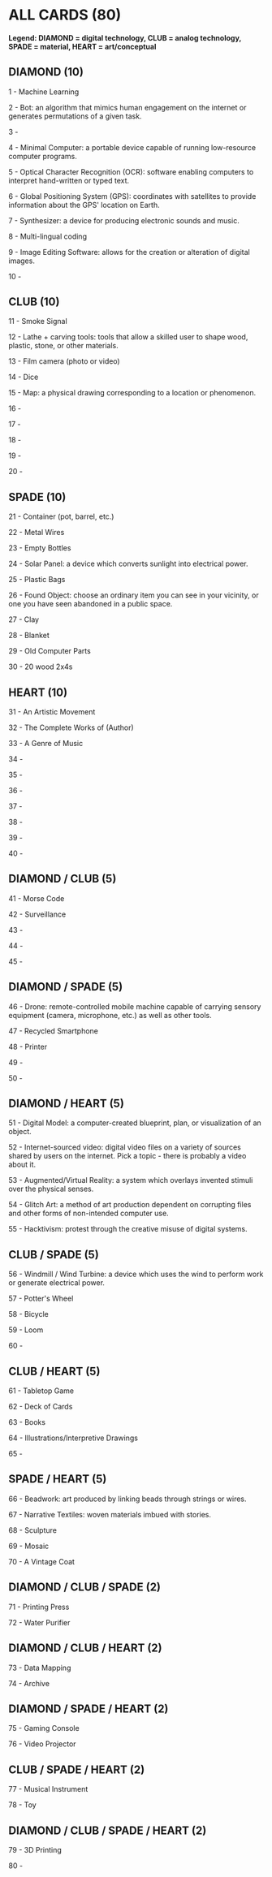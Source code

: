 # ALL CARDS (80) 

#### Legend: DIAMOND = digital technology, CLUB = analog technology, SPADE = material, HEART = art/conceptual

## DIAMOND (10)

1 - Machine Learning

2 - Bot: an algorithm that mimics human engagement on the internet or generates permutations of a given task.

3 - 

4 - Minimal Computer: a portable device capable of running low-resource computer programs.

5 - Optical Character Recognition (OCR): software enabling computers to interpret hand-written or typed text.

6 - Global Positioning System (GPS): coordinates with satellites to provide information about the GPS' location on Earth.

7 - Synthesizer: a device for producing electronic sounds and music.

8 - Multi-lingual coding

9 - Image Editing Software: allows for the creation or alteration of digital images.

10 - 

## CLUB (10)

11 - Smoke Signal

12 - Lathe + carving tools: tools that allow a skilled user to shape wood, plastic, stone, or other materials.

13 - Film camera (photo or video)

14 - Dice

15 - Map: a physical drawing corresponding to a location or phenomenon.

16 - 

17 - 

18 - 

19 - 

20 - 

## SPADE (10)

21 - Container (pot, barrel, etc.)

22 - Metal Wires

23 - Empty Bottles

24 - Solar Panel: a device which converts sunlight into electrical power.

25 - Plastic Bags

26 - Found Object: choose an ordinary item you can see in your vicinity, or one you have seen abandoned in a public space.

27 - Clay

28 - Blanket

29 - Old Computer Parts

30 - 20 wood 2x4s

## HEART (10)

31 - An Artistic Movement

32 - The Complete Works of (Author)

33 - A Genre of Music

34 - 

35 - 

36 - 

37 - 

38 -

39 - 

40 - 

## DIAMOND / CLUB (5)

41 - Morse Code

42 - Surveillance

43 -

44 -

45 -

## DIAMOND / SPADE (5)

46 - Drone: remote-controlled mobile machine capable of carrying sensory equipment (camera, microphone, etc.) as well as other tools.

47 - Recycled Smartphone

48 - Printer

49 - 

50 -

## DIAMOND / HEART (5)

51 - Digital Model: a computer-created blueprint, plan, or visualization of an object.

52 - Internet-sourced video: digital video files on a variety of sources shared by users on the internet. Pick a topic - there is probably a video about it.

53 - Augmented/Virtual Reality: a system which overlays invented stimuli over the physical senses.

54 - Glitch Art: a method of art production dependent on corrupting files and other forms of non-intended computer use.

55 - Hacktivism: protest through the creative misuse of digital systems.

## CLUB / SPADE (5)

56 - Windmill / Wind Turbine: a device which uses the wind to perform work or generate electrical power.

57 - Potter's Wheel

58 - Bicycle

59 - Loom

60 - 

## CLUB / HEART (5)

61 - Tabletop Game

62 - Deck of Cards

63 - Books

64 - Illustrations/Interpretive Drawings

65 - 

## SPADE / HEART (5)

66 - Beadwork: art produced by linking beads through strings or wires.

67 - Narrative Textiles: woven materials imbued with stories.

68 - Sculpture

69 - Mosaic

70 - A Vintage Coat

## DIAMOND / CLUB / SPADE (2)

71 - Printing Press

72 - Water Purifier

## DIAMOND / CLUB / HEART (2)

73 - Data Mapping

74 - Archive

## DIAMOND / SPADE / HEART (2)

75 - Gaming Console

76 - Video Projector

## CLUB / SPADE / HEART (2)

77 - Musical Instrument

78 - Toy

## DIAMOND / CLUB / SPADE / HEART (2)

79 - 3D Printing

80 - 
